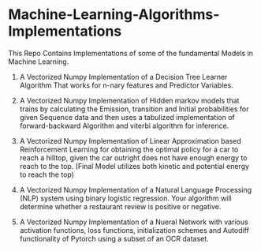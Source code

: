 # Machine-Learning-Algorithms-Implementations

This Repo Contains Implementations of some of the fundamental Models in Machine Learning. 
1. A Vectorized Numpy Implementation of a Decision Tree Learner Algorithm That works for n-nary features and Predictor Variables.

2. A Vectorized Numpy Implementation of Hidden markov models that trains by calculating the Emission, transition and Initial probabilities for given Sequence data and then uses a tabulized implementation of forward-backward Algorithm and viterbi algorithm for inference.

3. A Vectorized Numpy Implementation of Linear Approximation based Reinforcement Learning for obtaining the optimal policy for a car to reach a hilltop, given the car outright does not have enough energy to reach to the top. (Final Model utilizes both kinetic and potential energy to reach the top)

4. A Vectorized Numpy Implementation of a Natural Language Processing (NLP) system using binary logistic regression. Your algorithm will determine whether a restaurant review is positive or negative.

5. A Vectorized Numpy Implementation of a Nueral Network with various activation functions, loss functions, initialization schemes and Autodiff functionality of Pytorch using a subset of an OCR dataset.
